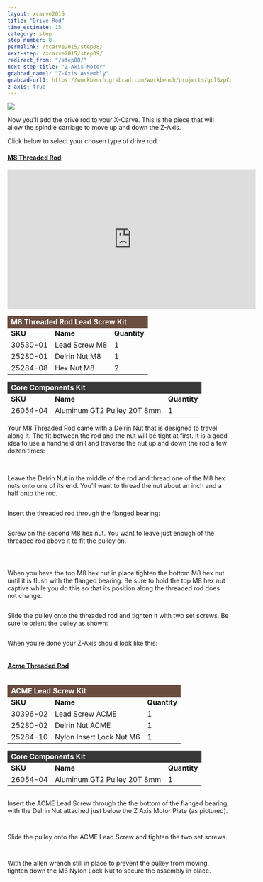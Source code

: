 ```yaml
---
layout: xcarve2015
title: "Drive Rod"
time_estimate: 15
category: step
step_number: 8
permalink: /xcarve2015/step08/
next-step: /xcarve2015/step09/
redirect_from: "/step08/"
next-step-title: "Z-Axis Motor"
grabcad_name1: "Z-Axis Assembly"
grabcad-url1: https://workbench.grabcad.com/workbench/projects/gcl5zpCuwqCXWLvYktLQBc-2IHvossNo37ycTOkzg6gREW#/space/gcvs_XeRNVzNkfG_tFTAMd0C2lBbCsLcagOxXb1Jlki0kT/link/125928
z-axis: true
---
```


<img src="0579.jpg">

Now you'll add the drive rod to your X-Carve. This is the piece that will allow the spindle carriage to move up and down the Z-Axis.

Click below to select your chosen type of drive rod.

<div class="panel-group" id="drive-rod-accordion" role="tablist" aria-multiselectable="true">
<div class="panel panel-default">
<a data-toggle="collapse" data-parent="#drive-rod-accordion" href="#m8" aria-expanded="false" aria-controls="m8" class="panel-heading" role="tab" id="m8-header">

<h4 class="panel-title">
M8 Threaded Rod</h4>

<div class="expand-icons">
<i class="fa fa-plus"></i>
 <i class="fa fa-minus"></i>

</div>
</a>

<div id="m8" class="panel-collapse collapse" role="tabpanel" aria-labelledby="m8-header">
<div class="panel-body">
<iframe width="560" height="315" src="https://www.youtube.com/embed/k4MhzC2_odU" frameborder="0" allowfullscreen>
</iframe>
<table>
	<tr>
		<td style="color:#fff;background: #6b4e40;" colspan="3"><b>M8 Threaded Rod Lead Screw Kit</b> </td>
	</tr>
	<tr>
		<td> <b><span class="caps">SKU</span></b> </td>
		<td> <b>Name</b> </td>
		<td> <b>Quantity</b> </td>
	</tr>
	<tr>
		<td> 30530-01 </td>
		<td> Lead Screw M8 </td>
		<td> 1 </td>
	</tr>
	<tr>
		<td> 25280-01 </td>
		<td> Delrin Nut M8 </td>
		<td> 1 </td>
	</tr>
	<tr>
		<td> 25284-08 </td>
		<td> Hex Nut M8 </td>
		<td> 2 </td>
	</tr>
</table>
<table>
	<tr>
		<td style="color:#fff;background: #383838;" colspan="3"><b>Core Components Kit</b> </td>
	</tr>
	<tr>
		<td> <b><span class="caps">SKU</span></b> </td>
		<td> <b>Name</b> </td>
		<td> <b>Quantity</b> </td>
	</tr>
	<tr>
		<td> 26054-04 </td>
		<td> Aluminum GT2 Pulley 20T 8mm </td>
		<td> 1 </td>
	</tr>
</table>

Your M8 Threaded Rod came with a Delrin Nut that is designed to travel along it. The fit between the rod and the nut will be tight at first. It is a good idea to use a handheld drill and traverse the nut up and down the rod a few dozen times:

<div class="row image-row">
<p><img src="https://dzevsq2emy08i.cloudfront.net/paperclip/project_instruction_image_uploaded_images/562/original/0552.jpg?1424380688" class="thumbnail col-md-3" alt="" /> <img src="https://dzevsq2emy08i.cloudfront.net/paperclip/project_instruction_image_uploaded_images/564/original/0554.jpg?1424380690" class="thumbnail col-md-3" alt="" /> <img src="https://dzevsq2emy08i.cloudfront.net/paperclip/project_instruction_image_uploaded_images/759/original/0556.jpg?1424561655" class="thumbnail col-md-3" alt="" /> <img src="https://dzevsq2emy08i.cloudfront.net/paperclip/project_instruction_image_uploaded_images/568/original/0558.jpg?1424380695" class="thumbnail col-md-3" alt="" /></p>
</div>
<p>Leave the Delrin Nut in the middle of the rod and thread one of the M8 hex nuts onto one of its end. You&#8217;ll want to thread the nut about an inch and a half onto the rod.</p>
<p style="text-align:center;"><img src="https://dzevsq2emy08i.cloudfront.net/paperclip/project_instruction_image_uploaded_images/576/original/0563.jpg?1424380952" alt="" /></p>
<p>Insert the threaded rod through the flanged bearing:</p>
<p style="text-align:center;"><img src="https://dzevsq2emy08i.cloudfront.net/paperclip/project_instruction_image_uploaded_images/577/original/0564.jpg?1424380953" alt="" /></p>
<p>Screw on the second M8 hex nut. You want to leave just enough of the threaded rod above it to fit the pulley on.</p>
<p style="text-align:center;"><img src="https://dzevsq2emy08i.cloudfront.net/paperclip/project_instruction_image_uploaded_images/578/original/0565.jpg?1424380953" alt="" /></p>
<p style="text-align:center;"><img src="https://dzevsq2emy08i.cloudfront.net/paperclip/project_instruction_image_uploaded_images/579/original/0566.jpg?1424380954" alt="" /></p>
<p style="text-align:center;"><img src="https://dzevsq2emy08i.cloudfront.net/paperclip/project_instruction_image_uploaded_images/580/original/0567.jpg?1424380955" alt="" /></p>
<p>When you have the top M8 hex nut in place tighten the bottom M8 hex nut until it is flush with the flanged bearing. Be sure to hold the top M8 hex nut captive while you do this so that its position along the threaded rod does not change.</p>
<p style="text-align:center;"><img src="https://dzevsq2emy08i.cloudfront.net/paperclip/project_instruction_image_uploaded_images/583/original/0571.jpg?1424381377" alt="" /></p>
<p>Slide the pulley onto the threaded rod and tighten it with two set screws. Be sure to orient the pulley as shown:</p>
<p style="text-align:center;"><img src="https://dzevsq2emy08i.cloudfront.net/paperclip/project_instruction_image_uploaded_images/582/original/0569.jpg?1424381160" alt="" /></p>
<p>When you&#8217;re done your Z-Axis should look like this:</p>
<p style="text-align:center;"><img src="https://dzevsq2emy08i.cloudfront.net/paperclip/project_instruction_image_uploaded_images/584/original/0574.jpg?1424381437" alt="" /></p>

</div>
</div>
</div>
<div class="panel panel-default">
<a data-toggle="collapse" data-parent="#drive rod-accordion" href="#acme" aria-expanded="false" aria-controls="acme" class="panel-heading" role="tab" id="acme-header">

<h4 class="panel-title">
Acme Threaded Rod</h4>

<div class="expand-icons">
<i class="fa fa-plus"></i>
 <i class="fa fa-minus"></i>

</div>
</a>

<div id="acme" class="panel-collapse collapse" role="tabpanel" aria-labelledby="acme-header">
<div class="panel-body">
 <p style="text-align:center;"><img src="https://dzevsq2emy08i.cloudfront.net/paperclip/project_instruction_image_uploaded_images/1073/original/P4290316.jpg?1430341938" alt="" /></p>
<table>
	<tr>
		<td style="color:#fff;background: #6b4e40;" colspan="3"><b><span class="caps">ACME</span> Lead Screw Kit</b> </td>
	</tr>
	<tr>
		<td> <b><span class="caps">SKU</span></b> </td>
		<td> <b>Name</b> </td>
		<td> <b>Quantity</b> </td>
	</tr>
	<tr>
		<td> 30396-02 </td>
		<td> Lead Screw <span class="caps">ACME</span> </td>
		<td> 1 </td>
	</tr>
	<tr>
		<td> 25280-02 </td>
		<td> Delrin Nut <span class="caps">ACME</span> </td>
		<td> 1 </td>
	</tr>
	<tr>
		<td> 25284-10 </td>
		<td> Nylon Insert Lock Nut M6 </td>
		<td> 1 </td>
	</tr>
</table>
<table>
	<tr>
		<td style="color:#fff;background: #383838;" colspan="3"><b>Core Components Kit</b> </td>
	</tr>
	<tr>
		<td> <b><span class="caps">SKU</span></b> </td>
		<td> <b>Name</b> </td>
		<td> <b>Quantity</b> </td>
	</tr>
	<tr>
		<td> 26054-04 </td>
		<td> Aluminum GT2 Pulley 20T 8mm </td>
		<td> 1 </td>
	</tr>
</table>
<p><img src="https://dzevsq2emy08i.cloudfront.net/paperclip/project_instruction_image_uploaded_images/1068/original/P4290305.jpg?1430341929" alt="" /></p>
<p>Insert the <span class="caps">ACME</span> Lead Screw through the the bottom of the flanged bearing, with the Delrin Nut attached just below the Z Axis Motor Plate (as pictured).</p>
<p style="text-align:center;"><img src="https://dzevsq2emy08i.cloudfront.net/paperclip/project_instruction_image_uploaded_images/1069/original/P4290307.jpg?1430341931" alt="" /></p>
<p style="text-align:center;"><img src="https://dzevsq2emy08i.cloudfront.net/paperclip/project_instruction_image_uploaded_images/1070/original/P4290308.jpg?1430341933" alt="" /></p>
<p>Slide the pulley onto the <span class="caps">ACME</span> Lead Screw and tighten the two set screws.</p>
<p style="text-align:center;"><img src="https://dzevsq2emy08i.cloudfront.net/paperclip/project_instruction_image_uploaded_images/1071/original/P4290309.jpg?1430341935" alt="" /></p>
<p style="text-align:center;"><img src="https://dzevsq2emy08i.cloudfront.net/paperclip/project_instruction_image_uploaded_images/1072/original/P4290314.jpg?1430341936" alt="" /></p>
<p>With the allen wrench still in place to prevent the pulley from moving, tighten down the M6 Nylon Lock Nut to secure the assembly in place.</p>

</div>
</div>
</div>
</div>
